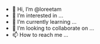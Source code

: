 - 👋 Hi, I’m @loreetam
- 👀 I’m interested in ...
- 🌱 I’m currently learning ...
- 💞️ I’m looking to collaborate on ...
- 📫 How to reach me ...

<!---
loreetam/loreetam is a ✨ special ✨ repository because its `README.md` (this file) appears on your GitHub profile.
You can click the Preview link to take a look at your changes.
--->
